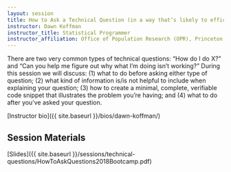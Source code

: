 ```yaml
---
layout: session
title: How to Ask a Technical Question (in a way that’s likely to efficiently lead to a helpful answer)
instructor: Dawn Koffman
instructor_title: Statistical Programmer
instructor_affiliation: Office of Population Research (OPR), Princeton University
---
```



There are two very common types of technical questions: “How do I do X?” and “Can you help me figure out why what I’m doing isn’t working?” During this session we will discuss: (1) what to do before asking either type of question; (2) what kind of information is/is not helpful to include when explaining your question; (3) how to create a minimal, complete, verifiable code snippet that illustrates the problem you’re having; and (4) what to do after you’ve asked your question.

[Instructor bio]({{ site.baseurl }}/bios/dawn-koffman/)

## Session Materials ##
[Slides]({{ site.baseurl }}/sessions/technical-questions/HowToAskQuestions2018Bootcamp.pdf)
